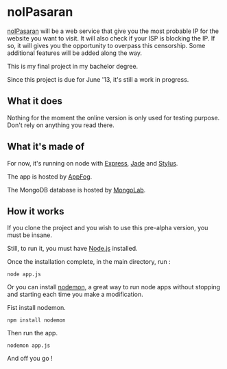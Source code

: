 noIPasaran
==========

[noIPasaran](http://noipasaran.eu01.aws.af.cm/) will be a web service that give you the most probable IP for the website you want to visit.
It will also check if your ISP is blocking the IP. If so, it will gives you the opportunity to overpass this censorship.
Some additional features will be added along the way.

This is my final project in my bachelor degree. 

Since this project is due for June '13, it's still a work in progress.


What it does
------------

Nothing for the moment the online version is only used for testing purpose. 
Don't rely on anything you read there. 


What it's made of
-----------------

For now, it's running on node with [Express](http://expressjs.com), [Jade](https://github.com/visionmedia/jade) and [Stylus](https://github.com/LearnBoost/stylus).

The app is hosted by [AppFog](https://www.appfog.com).

The MongoDB database is hosted by [MongoLab](https://mongolab.com).


How it works
------------

If you clone the project and you wish to use this pre-alpha version, you must be insane.

Still, to run it, you must have [Node.js](http://nodejs.org/) installed.

Once the installation complete, in the main directory, run :

	node app.js

Or you can install [nodemon](https://github.com/remy/nodemon), a great way to run node apps without stopping and starting each time you make a modification.

Fist install nodemon.

	npm install nodemon

Then run the app.

	nodemon app.js

And off you go !